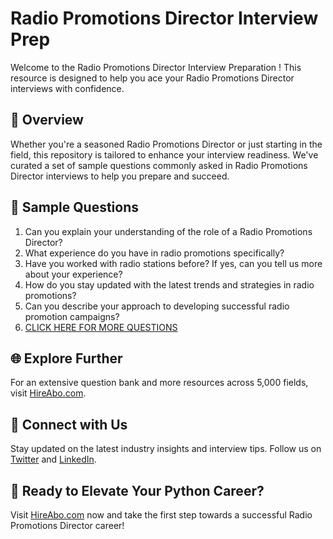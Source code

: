 # Radio Promotions Director Interview Prep

Welcome to the Radio Promotions Director Interview Preparation ! This resource is designed to help you ace your Radio Promotions Director interviews with confidence.

## 🚀 Overview

Whether you're a seasoned Radio Promotions Director or just starting in the field, this repository is tailored to enhance your interview readiness. We've curated a set of sample questions commonly asked in Radio Promotions Director interviews to help you prepare and succeed.

## 📝 Sample Questions

1. Can you explain your understanding of the role of a Radio Promotions Director?
2. What experience do you have in radio promotions specifically?
3. Have you worked with radio stations before? If yes, can you tell us more about your experience?
4. How do you stay updated with the latest trends and strategies in radio promotions?
5. Can you describe your approach to developing successful radio promotion campaigns?
6. [CLICK HERE FOR MORE QUESTIONS](https://hireabo.com/job/8_2_49/Radio%20Promotions%20Director)

## 🌐 Explore Further

For an extensive question bank and more resources across 5,000 fields, visit [HireAbo.com](https://www.hireabo.com).

## 📱 Connect with Us

Stay updated on the latest industry insights and interview tips. Follow us on [Twitter](https://twitter.com/hireabo) and [LinkedIn](https://www.linkedin.com/in/hire-abo-3609972a8/).

## 🚀 Ready to Elevate Your Python Career?

Visit [HireAbo.com](https://www.hireabo.com) now and take the first step towards a successful Radio Promotions Director career!